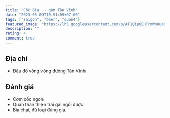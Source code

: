 ```yaml
---
title: "Cốc Bia  - gần Tân Vĩnh"
date: "2023-05-09T10:51:09+07:00"
tags: ["saigon", "beer", "quan4"]
featured_image: "https://lh5.googleusercontent.com/p/AF1QipOEHTrmWn8uadvNw32TwrHRgvZhH9SY2JoNg8RI=w408-h544-k-no"
description: ""
rating: 4
comment: true
---
```


## Địa chỉ

- Đâu đó vòng vòng đường Tân Vĩnh

## Đánh giá

- Cơm cốc ngon
- Quán thân thiện trai gái ngồi được.
- Bia chai, đủ loại đúng giá.
